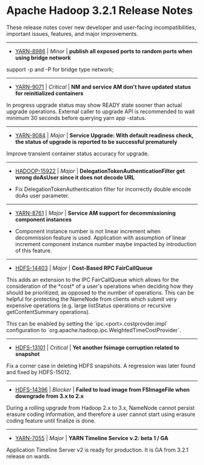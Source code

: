 
<!---
# Licensed to the Apache Software Foundation (ASF) under one
# or more contributor license agreements.  See the NOTICE file
# distributed with this work for additional information
# regarding copyright ownership.  The ASF licenses this file
# to you under the Apache License, Version 2.0 (the
# "License"); you may not use this file except in compliance
# with the License.  You may obtain a copy of the License at
#
#     http://www.apache.org/licenses/LICENSE-2.0
#
# Unless required by applicable law or agreed to in writing, software
# distributed under the License is distributed on an "AS IS" BASIS,
# WITHOUT WARRANTIES OR CONDITIONS OF ANY KIND, either express or implied.
# See the License for the specific language governing permissions and
# limitations under the License.
-->
# Apache Hadoop  3.2.1 Release Notes

These release notes cover new developer and user-facing incompatibilities, important issues, features, and major improvements.


---

* [YARN-8986](https://issues.apache.org/jira/browse/YARN-8986) | *Minor* | **publish all exposed ports to random ports when using bridge network**

support -p and -P for bridge type network;


---

* [YARN-9071](https://issues.apache.org/jira/browse/YARN-9071) | *Critical* | **NM and service AM don't have updated status for reinitialized containers**

In progress upgrade status may show READY state sooner than actual upgrade operations.  External caller to upgrade API is recommended to wait minimum 30 seconds before querying yarn app -status.


---

* [YARN-9084](https://issues.apache.org/jira/browse/YARN-9084) | *Major* | **Service Upgrade: With default readiness check, the status of upgrade is reported to be successful prematurely**

Improve transient container status accuracy for upgrade.


---

* [HADOOP-15922](https://issues.apache.org/jira/browse/HADOOP-15922) | *Major* | **DelegationTokenAuthenticationFilter get wrong doAsUser since it does not decode URL**

- Fix DelegationTokenAuthentication filter for incorrectly double encode doAs user parameter.


---

* [YARN-8761](https://issues.apache.org/jira/browse/YARN-8761) | *Major* | **Service AM support for decommissioning component instances**

- Component instance number is not linear increment when decommission feature is used.  Application with assumption of linear increment component instance number maybe impacted by introduction of this feature.


---

* [HDFS-14403](https://issues.apache.org/jira/browse/HDFS-14403) | *Major* | **Cost-Based RPC FairCallQueue**

This adds an extension to the IPC FairCallQueue which allows for the consideration of the \*cost\* of a user's operations when deciding how they should be prioritized, as opposed to the number of operations. This can be helpful for protecting the NameNode from clients which submit very expensive operations (e.g. large listStatus operations or recursive getContentSummary operations).

This can be enabled by setting the \`ipc.\<port\>.costprovder.impl\` configuration to \`org.apache.hadoop.ipc.WeightedTimeCostProvider\`.


---

* [HDFS-13101](https://issues.apache.org/jira/browse/HDFS-13101) | *Critical* | **Yet another fsimage corruption related to snapshot**

Fix a corner case in deleting HDFS snapshots. A regression was later found and fixed by HDFS-15012.


---

* [HDFS-14396](https://issues.apache.org/jira/browse/HDFS-14396) | *Blocker* | **Failed to load image from FSImageFile when downgrade from 3.x to 2.x**

During a rolling upgrade from Hadoop 2.x to 3.x, NameNode cannot persist erasure coding information, and therefore a user cannot start using erasure coding feature until finalize is done.


---

* [YARN-7055](https://issues.apache.org/jira/browse/YARN-7055) | *Major* | **YARN Timeline Service v.2: beta 1 / GA**

Application Timeline Server v2 is ready for production. It is GA from 3.2.1 release on wards.



